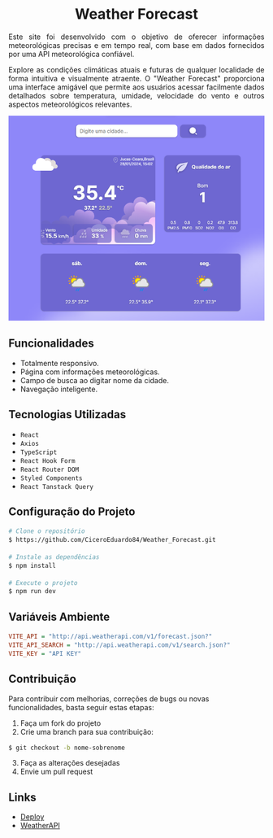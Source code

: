 <h1 style="text-align:center;">Weather Forecast</h1>

<div style="text-align: justify;">
Este site foi desenvolvido com o objetivo de oferecer informações meteorológicas precisas e em tempo real, com base em dados fornecidos por uma API meteorológica confiável.

Explore as condições climáticas atuais e futuras de qualquer localidade de forma intuitiva e visualmente atraente. O "Weather Forecast" proporciona uma interface amigável que permite aos usuários acessar facilmente dados detalhados sobre temperatura, umidade, velocidade do vento e outros aspectos meteorológicos relevantes.

</div>

![home-layout](./src/assets/home_layout.png)

## Funcionalidades

- Totalmente responsivo.
- Página com informações meteorológicas.
- Campo de busca ao digitar nome da cidade.
- Navegação inteligente.

## Tecnologias Utilizadas

- `React`
- `Axios`
- `TypeScript`
- `React Hook Form`
- `React Router DOM`
- `Styled Components`
- `React Tanstack Query`

## Configuração do Projeto

```bash
# Clone o repositório
$ https://github.com/CiceroEduardo84/Weather_Forecast.git

# Instale as dependências
$ npm install

# Execute o projeto
$ npm run dev
```

## Variáveis Ambiente

```ini
VITE_API = "http://api.weatherapi.com/v1/forecast.json?"
VITE_API_SEARCH = "http://api.weatherapi.com/v1/search.json?"
VITE_KEY = "API KEY"
```

## Contribuição

Para contribuir com melhorias, correções de bugs ou novas funcionalidades, basta seguir estas etapas:

1. Faça um fork do projeto
2. Crie uma branch para sua contribuição:

```bash
$ git checkout -b nome-sobrenome
```

3. Faça as alterações desejadas
4. Envie um pull request

## Links

- [Deploy](https://weather-forecast-gamma-fawn.vercel.app/)
- [WeatherAPI](https://www.weatherapi.com/)
